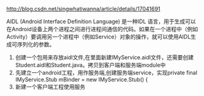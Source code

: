 <http://blog.csdn.net/singwhatiwanna/article/details/17041691>

AIDL (Android Interface Definition Language) 是一种IDL 语言，用于生成可以在Android设备上两个进程之间进行进程间通信的代码。如果在一个进程中（例如Activity）要调用另一个进程中（例如Service）对象的操作，就可以使用AIDL生成可序列化的参数。


1. 创建一个包用来存放aidl文件,在里面新建IMyService.aidl文件，还需要创建Student.aidl和Student.java。拷贝到客户端和服务端module中
2. 先建立一个android工程，用作服务端,创建服务端service，实现private final IMyService.Stub mBinder = new IMyService.Stub() { 
3. 新建一个客户端工程使用服务